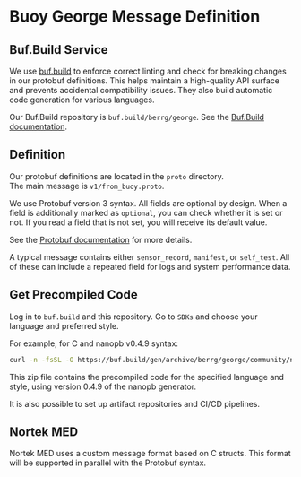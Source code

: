# Buoy George Message Definition

## Buf.Build Service

We use [buf.build](https://buf.build) to enforce correct linting and check for breaking changes in our protobuf definitions. This helps maintain a high-quality API surface and prevents accidental compatibility issues. They also build automatic code generation for various languages.

Our Buf.Build repository is `buf.build/berrg/george`.
See the [Buf.Build documentation](https://buf.build/docs/).

## Definition

Our protobuf definitions are located in the `proto` directory.  
The main message is `v1/from_buoy.proto`.

We use Protobuf version 3 syntax. All fields are optional by design. When a field is additionally marked as `optional`, you can check whether it is set or not. If you read a field that is not set, you will receive its default value.

See the [Protobuf documentation](https://protobuf.dev/programming-guides/proto3/) for more details.

A typical message contains either `sensor_record`, `manifest`, or `self_test`. All of these can include a repeated field for logs and system performance data.

## Get Precompiled Code

Log in to `buf.build` and this repository. Go to `SDKs` and choose your language and preferred style.

For example, for C and nanopb v0.4.9 syntax:

```bash
curl -n -fsSL -O https://buf.build/gen/archive/berrg/george/community/nanopb/v0.4.9-7a49d309a599.1.zip
```

This zip file contains the precompiled code for the specified language and style, using version 0.4.9 of the nanopb generator.

It is also possible to set up artifact repositories and CI/CD pipelines.

## Nortek MED

Nortek MED uses a custom message format based on C structs. This format will be supported in parallel with the Protobuf syntax.
